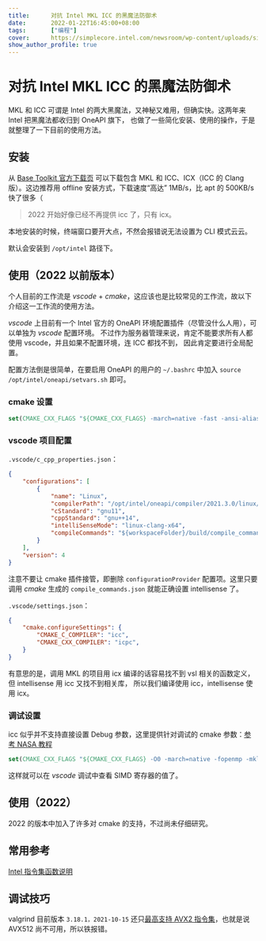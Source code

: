 ```yaml
---
title:      对抗 Intel MKL ICC 的黑魔法防御术
date:       2022-01-22T16:45:00+08:00
tags:       ["编程"]
cover:      https://simplecore.intel.com/newsroom/wp-content/uploads/sites/11/2020/12/oneapi-2x1-1.jpg
show_author_profile: true
---
```


# 对抗 Intel MKL ICC 的黑魔法防御术

MKL 和 ICC 可谓是 Intel 的两大黑魔法，又神秘又难用，但确实快。这两年来 Intel 把黑魔法都收归到 OneAPI 旗下，
也做了一些简化安装、使用的操作，于是就整理了一下目前的使用方法。

## 安装

从 [Base Toolkit 官方下载页](https://www.intel.com/content/www/us/en/developer/tools/oneapi/base-toolkit-download.html)
可以下载包含 MKL 和 ICC、ICX（ICC 的 Clang 版）。这边推荐用 offline 安装方式，下载速度“高达” 1MB/s，比 apt 的 500KB/s 快了很多（

> 2022 开始好像已经不再提供 icc 了，只有 icx。

本地安装的时候，终端窗口要开大点，不然会报错说无法设置为 CLI 模式云云。

默认会安装到 `/opt/intel` 路径下。

## 使用（2022 以前版本）

个人目前的工作流是 *vscode* + *cmake*，这应该也是比较常见的工作流，故以下介绍这一工作流的使用方法。

*vscode* 上目前有一个 Intel 官方的 OneAPI 环境配置插件（尽管没什么人用），可以单独为 *vscode* 配置环境。
不过作为服务器管理来说，肯定不能要求所有人都使用 vscode，并且如果不配置环境，连 ICC 都找不到，
因此肯定要进行全局配置。

配置方法倒是很简单，在要启用 OneAPI 的用户的 `~/.bashrc` 中加入 `source /opt/intel/oneapi/setvars.sh` 即可。

### cmake 设置

```cmake
set(CMAKE_CXX_FLAGS "${CMAKE_CXX_FLAGS} -march=native -fast -ansi-alias -fopenmp -finline -funroll-loops -m64 -fma -mkl")
```


### vscode 项目配置

`.vscode/c_cpp_properties.json`：
```json
{
    "configurations": [
        {
            "name": "Linux",
            "compilerPath": "/opt/intel/oneapi/compiler/2021.3.0/linux/bin/icpx",
            "cStandard": "gnu11",
            "cppStandard": "gnu++14",
            "intelliSenseMode": "linux-clang-x64",
            "compileCommands": "${workspaceFolder}/build/compile_commands.json"
        }
    ],
    "version": 4
}
```

注意不要让 cmake 插件接管，即删除 `configurationProvider` 配置项。这里只要调用 *cmake* 生成的 `compile_commands.json` 就能正确设置 intellisense 了。

`.vscode/settings.json`：
```json
{
    "cmake.configureSettings": {
        "CMAKE_C_COMPILER": "icc",
        "CMAKE_CXX_COMPILER": "icpc",
    }
}
```

有意思的是，调用 MKL 的项目用 icx 编译的话容易找不到 vsl 相关的函数定义，但 intellisense 用 icc 又找不到相关库，
所以我们编译使用 icc，intellisense 使用 icx。

### 调试设置

icc 似乎并不支持直接设置 Debug 参数，这里提供针对调试的 cmake 参数：[参考 NASA 教程](https://www.nas.nasa.gov/hecc/support/kb/recommended-intel-compiler-debugging-options_92.html)
```cmake
set(CMAKE_CXX_FLAGS "${CMAKE_CXX_FLAGS} -O0 -march=native -fopenmp -mkl")
```

这样就可以在 *vscode* 调试中查看 SIMD 寄存器的值了。

## 使用（2022）

2022 的版本中加入了许多对 cmake 的支持，不过尚未仔细研究。

## 常用参考

[Intel 指令集函数说明](https://www.intel.com/content/www/us/en/docs/intrinsics-guide/index.html)

## 调试技巧

valgrind 目前版本 `3.18.1，2021-10-15` 还只[最高支持 AVX2 指令集](https://valgrind.org/info/platforms.html)，也就是说 AVX512 尚不可用，所以铁报错。
